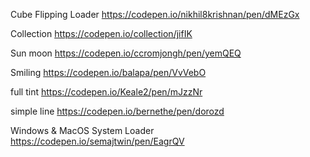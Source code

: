 Cube Flipping Loader
https://codepen.io/nikhil8krishnan/pen/dMEzGx

Collection
https://codepen.io/collection/jifIK

Sun moon
https://codepen.io/ccromjongh/pen/yemQEQ

Smiling
https://codepen.io/balapa/pen/VvVebO

full tint
https://codepen.io/Keale2/pen/mJzzNr

simple line
https://codepen.io/bernethe/pen/dorozd

Windows & MacOS System Loader
https://codepen.io/semajtwin/pen/EagrQV
